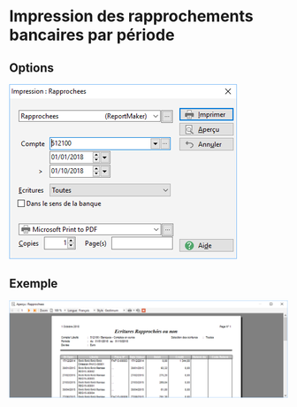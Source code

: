 # Impression des rapprochements bancaires par période

## Options


![](Filtres.png)


## Exemple


![](Rapprochees.png)


